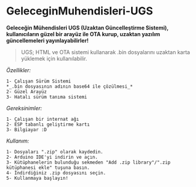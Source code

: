 # GeleceginMuhendisleri-UGS
**Geleceğin Mühendisleri UGS (Uzaktan Güncelleştirme Sistemi), kullanıcıların güzel bir arayüz ile OTA kurup, uzaktan yazılım güncellemeleri yayınlayabilirler!**
> UGS; HTML ve OTA sistemi kullanarak .bin dosyalarını uzaktan karta yüklemek için kullanılabilir. 

*Özellikler:*
```
1- Çalışan Sürüm Sistemi
*_.bin dosyasının adının base64 ile çözülmesi_*
2- Güzel Arayüz
3- Hatalı sürüm tanıma sistemi 
```

*Gereksinimler:*
```
1- Çalışan bir internat ağı
2- ESP tabanlı geliştirme kartı
3- Bilgiayar :D
```

*Kullanım:*
```
1- Dosyaları ".zip" olarak kaydedin.
2- Arduino IDE'yi indirin ve açın.
3- Kütüphanelerin bulunduğu sekmeden "Add .zip library"/".zip kütüphanesi ekle" tuşuna basın.
4- İndirdiğiniz .zip dosyasını seçin.
5- Kullanmaya başlayın!
```
